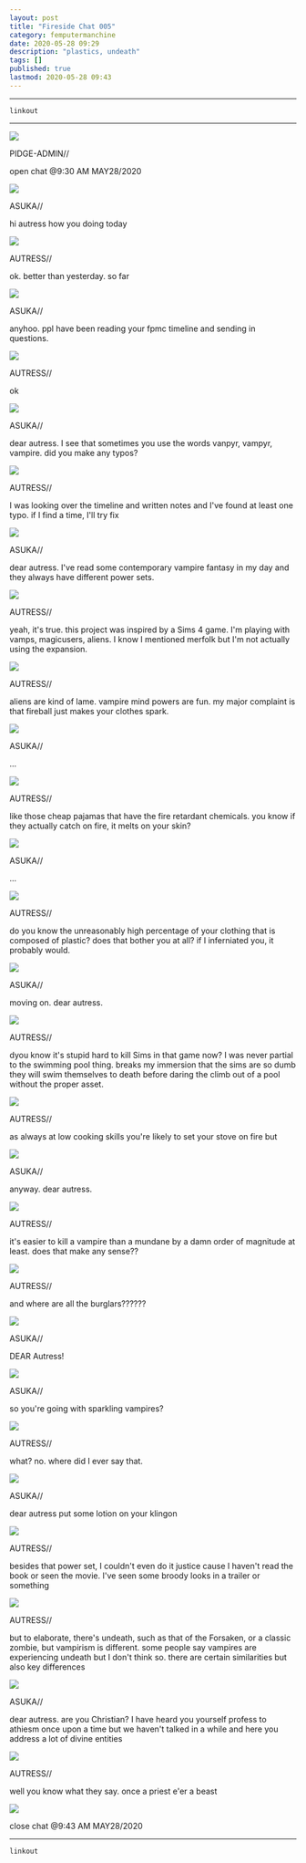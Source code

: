 ```yaml
---
layout: post
title: "Fireside Chat 005"
category: femputermanchine
date: 2020-05-28 09:29
description: "plastics, undeath"
tags: []
published: true
lastmod: 2020-05-28 09:43
---
```


*****

`linkout`

*****

<div class="chat-box">
<img src="{{ site.url }}/assets/tb/pidge.jpg" class="chat-portrait" />
<p class="ppl-sez">PIDGE-ADMIN//</p>
<p class="ppl-sez">open chat @9:30 AM MAY28/2020</p>
</div>

<div class="chat-box">
<img src="{{ site.url }}/assets/tb/00-014.jpg" class="chat-portrait" />
<p class="ppl-sez">ASUKA//</p>
<p class="ppl-sez">hi autress how you doing today</p>
</div>

<div class="chat-box">
<img src="{{ site.url }}/assets/tb/autress.jpg" class="chat-portrait" />
<p class="ppl-sez">AUTRESS//</p>
<p class="ppl-sez">ok. better than yesterday. so far</p>
</div>

<div class="chat-box">
<img src="{{ site.url }}/assets/tb/00-014.jpg" class="chat-portrait" />
<p class="ppl-sez">ASUKA//</p>
<p class="ppl-sez">anyhoo. ppl have been reading your fpmc timeline and sending in questions. </p>
</div>

<div class="chat-box">
<img src="{{ site.url }}/assets/tb/autress.jpg" class="chat-portrait" />
<p class="ppl-sez">AUTRESS//</p>
<p class="ppl-sez">ok</p>
</div>

<div class="chat-box">
<img src="{{ site.url }}/assets/tb/00-014.jpg" class="chat-portrait" />
<p class="ppl-sez">ASUKA//</p>
<p class="ppl-sez">dear autress. I see that sometimes you use the words vanpyr, vampyr, vampire. did you make any typos?</p>
</div>

<div class="chat-box">
<img src="{{ site.url }}/assets/tb/autress.jpg" class="chat-portrait" />
<p class="ppl-sez">AUTRESS//</p>
<p class="ppl-sez">I was looking over the timeline and written notes and I've found at least one typo. if I find a time, I'll try fix </p>
</div>

<div class="chat-box">
<img src="{{ site.url }}/assets/tb/00-014.jpg" class="chat-portrait" />
<p class="ppl-sez">ASUKA//</p>
<p class="ppl-sez">dear autress. I've read some contemporary vampire fantasy in my day and they always have different power sets.</p>
</div>

<div class="chat-box">
<img src="{{ site.url }}/assets/tb/autress.jpg" class="chat-portrait" />
<p class="ppl-sez">AUTRESS//</p>
<p class="ppl-sez">yeah, it's true. this project was inspired by a Sims 4 game. I'm playing with vamps, magicusers, aliens. I know I mentioned merfolk but I'm not actually using the expansion. </p>
</div>

<div class="chat-box">
<img src="{{ site.url }}/assets/tb/autress.jpg" class="chat-portrait" />
<p class="ppl-sez">AUTRESS//</p>
<p class="ppl-sez">aliens are kind of lame. vampire mind powers are fun. my major complaint is that fireball just makes your clothes spark.</p>
</div>

<div class="chat-box">
<img src="{{ site.url }}/assets/tb/00-014.jpg" class="chat-portrait" />
<p class="ppl-sez">ASUKA//</p>
<p class="ppl-sez">...</p>
</div>

<div class="chat-box">
<img src="{{ site.url }}/assets/tb/autress.jpg" class="chat-portrait" />
<p class="ppl-sez">AUTRESS//</p>
<p class="ppl-sez">like those cheap pajamas that have the fire retardant chemicals. you know if they actually catch on fire, it melts on your skin?</p>
</div>

<div class="chat-box">
<img src="{{ site.url }}/assets/tb/00-014.jpg" class="chat-portrait" />
<p class="ppl-sez">ASUKA//</p>
<p class="ppl-sez">...</p>
</div>

<div class="chat-box">
<img src="{{ site.url }}/assets/tb/autress.jpg" class="chat-portrait" />
<p class="ppl-sez">AUTRESS//</p>
<p class="ppl-sez">do you know the unreasonably high percentage of your clothing that is composed of plastic? does that bother you at all? if I inferniated you, it probably would.</p>
</div>

<div class="chat-box">
<img src="{{ site.url }}/assets/tb/00-014.jpg" class="chat-portrait" />
<p class="ppl-sez">ASUKA//</p>
<p class="ppl-sez">moving on. dear autress.</p>
</div>

<div class="chat-box">
<img src="{{ site.url }}/assets/tb/autress.jpg" class="chat-portrait" />
<p class="ppl-sez">AUTRESS//</p>
<p class="ppl-sez">dyou know it's stupid hard to kill Sims in that game now? I was never partial to the swimming pool thing. breaks my immersion that the sims are so dumb they will swim themselves to death before daring the climb out of a pool without the proper asset.</p>
</div>

<div class="chat-box">
<img src="{{ site.url }}/assets/tb/autress.jpg" class="chat-portrait" />
<p class="ppl-sez">AUTRESS//</p>
<p class="ppl-sez">as always at low cooking skills you're likely to set your stove on fire but</p>
</div>

<div class="chat-box">
<img src="{{ site.url }}/assets/tb/00-014.jpg" class="chat-portrait" />
<p class="ppl-sez">ASUKA//</p>
<p class="ppl-sez">anyway. dear autress.</p>
</div>

<div class="chat-box">
<img src="{{ site.url }}/assets/tb/autress.jpg" class="chat-portrait" />
<p class="ppl-sez">AUTRESS//</p>
<p class="ppl-sez">it's easier to kill a vampire than a mundane by a damn order of magnitude at least. does that make any sense??</p>
</div>

<div class="chat-box">
<img src="{{ site.url }}/assets/tb/autress.jpg" class="chat-portrait" />
<p class="ppl-sez">AUTRESS//</p>
<p class="ppl-sez">and where are all the burglars??????</p>
</div>

<div class="chat-box">
<img src="{{ site.url }}/assets/tb/00-014.jpg" class="chat-portrait" />
<p class="ppl-sez">ASUKA//</p>
<p class="ppl-sez">DEAR Autress!</p>
</div>

<div class="chat-box">
<img src="{{ site.url }}/assets/tb/00-014.jpg" class="chat-portrait" />
<p class="ppl-sez">ASUKA//</p>
<p class="ppl-sez">so you're going with sparkling vampires?</p>
</div>

<div class="chat-box">
<img src="{{ site.url }}/assets/tb/autress.jpg" class="chat-portrait" />
<p class="ppl-sez">AUTRESS//</p>
<p class="ppl-sez">what? no. where did I ever say that. </p>
</div>

<div class="chat-box">
<img src="{{ site.url }}/assets/tb/00-014.jpg" class="chat-portrait" />
<p class="ppl-sez">ASUKA//</p>
<p class="ppl-sez">dear autress put some lotion on your klingon</p>
</div>

<div class="chat-box">
<img src="{{ site.url }}/assets/tb/autress.jpg" class="chat-portrait" />
<p class="ppl-sez">AUTRESS//</p>
<p class="ppl-sez">besides that power set, I couldn't even do it justice cause I haven't read the book or seen the movie. I've seen some broody looks in a trailer or something</p>
</div>

<div class="chat-box">
<img src="{{ site.url }}/assets/tb/autress.jpg" class="chat-portrait" />
<p class="ppl-sez">AUTRESS//</p>
<p class="ppl-sez">but to elaborate, there's undeath, such as that of the Forsaken, or a classic zombie, but vampirism is different. some people say vampires are experiencing undeath but I don't think so. there are certain similarities but also key differences</p>
</div>

<div class="chat-box">
<img src="{{ site.url }}/assets/tb/00-014.jpg" class="chat-portrait" />
<p class="ppl-sez">ASUKA//</p>
<p class="ppl-sez">dear autress. are you Christian? I have heard you yourself profess to athiesm once upon a time but we haven't talked in a while and here you address a lot of divine entities</p>
</div>

<div class="chat-box">
<img src="{{ site.url }}/assets/tb/autress.jpg" class="chat-portrait" />
<p class="ppl-sez">AUTRESS//</p>
<p class="ppl-sez">well you know what they say. once a priest e'er a beast</p>
</div>

<div class="chat-box">
<img src="{{ site.url }}/assets/tb/foufle.jpg" class="chat-portrait" />
<p class="ppl-sez">close chat @9:43 AM MAY28/2020</p>
</div>


*****
`linkout`
